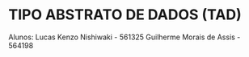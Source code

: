 # TIPO ABSTRATO DE DADOS (TAD)

Alunos:
Lucas Kenzo Nishiwaki - 561325
Guilherme Morais de Assis - 564198
